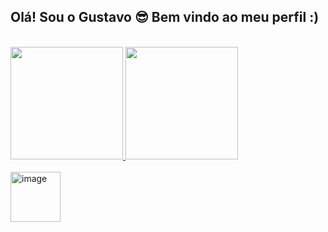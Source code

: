 ## Olá! Sou o Gustavo 😎 Bem vindo ao meu perfil :)
<br>
  
<div>
  <a href= "https://github.com/GustavBarbosadev">
  <img height="180em" src="https://github-readme-stats.vercel.app/api?username=GustavoBarbosa&show_icons=true&theme=dark&include_all_commits=true&count_private=true"/>
  <img height="180em" src="https://github-readme-stats.vercel.app/api/top-langs/?username=GustavoBarbosa&layout=compact&langs_count=16&theme=dark"/>  
</div>
    
<div style="display: inline_block"><br>
  <img width="80" height="80" alt="image" src="https://cdn.jsdelivr.net/gh/devicons/devicon@latest/icons/java/java-original-wordmark.svg" />
</div>

